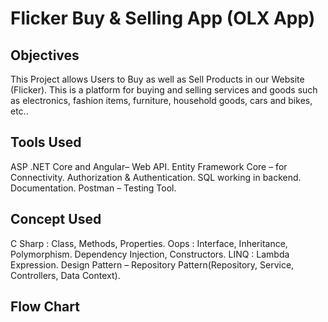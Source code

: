 # Flicker Buy & Selling App (OLX App)

## Objectives

This Project allows Users to Buy as well as Sell Products in our Website (Flicker).
This is a platform for buying and selling services and goods such as electronics, fashion items, furniture, household goods, cars and bikes, etc..

## Tools Used

ASP .NET Core and Angular– Web API.
Entity Framework Core – for Connectivity.
Authorization & Authentication.
SQL working in backend.
Documentation.
Postman – Testing Tool.

## Concept Used

C Sharp : Class, Methods, Properties.
Oops : Interface, Inheritance, Polymorphism.
Dependency Injection, Constructors.
LINQ : Lambda Expression.
Design Pattern – Repository Pattern(Repository, Service, Controllers, Data Context). 

## Flow Chart






